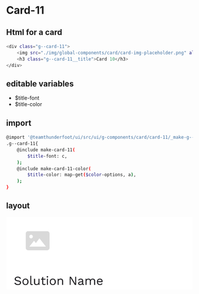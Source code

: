 # Card-11

## Html for a card

```sh
<div class="g--card-11">
    <img src="./img/global-components/card/card-img-placeholder.png" alt="" class="g--card-11__media">
    <h3 class="g--card-11__title">Card 10</h3>
</div>
```

## editable variables
- $title-font
- $title-color

## import
```sh
@import '@teamthunderfoot/ui/src/ui/g-components/card/card-11/_make-g--card-11';
.g--card-11{
    @include make-card-11(
        $title-font: c,
    );
    @include make-card-11-color(
        $title-color: map-get($color-options, a),
    );
}
```

## layout
![alt text][card-11]

[card-11]: /src/img/global-components/card/card-11.png 
